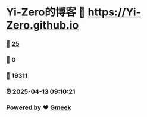 # Yi-Zero的博客 :link: https://Yi-Zero.github.io 
### :page_facing_up: [25](https://Yi-Zero.github.io/tag.html) 
### :speech_balloon: 0 
### :hibiscus: 19311 
### :alarm_clock: 2025-04-13 09:10:21 
### Powered by :heart: [Gmeek](https://github.com/Meekdai/Gmeek)
